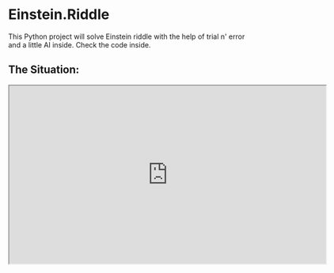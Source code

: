# Einstein.Riddle
This Python project will solve Einstein riddle with the help of trial n' error and a little AI inside. Check the code inside.

## The Situation:
<iframe width="640" height="360" src="https://www.youtube.com/embed/1rDVz_Fb6HQ">
</iframe>
